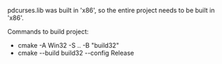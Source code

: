 pdcurses.lib was built in 'x86', so the entire project needs to be built in 'x86'.

Commands to build project:

- cmake -A Win32 -S .. -B "build32"
- cmake --build build32 --config Release
